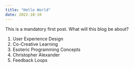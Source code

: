 ```yaml
---
title: "Hello World"
date: 2022-10-10 
---
```


This is a mandatory first post. What will this blog be about?

1. User Experience Design
2. Co-Creative Learning
3. Esoteric Programming Concepts
4. Christopher Alexander
5. Feedback Loops